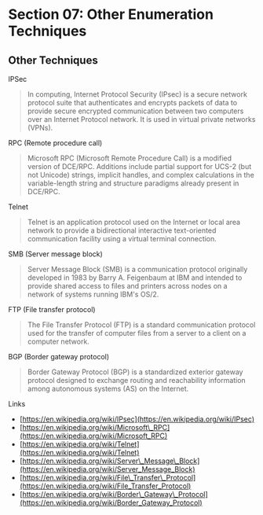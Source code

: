 # Section 07: Other Enumeration Techniques

## Other Techniques

IPSec

> In computing, Internet Protocol Security (IPsec) is a secure network protocol suite that authenticates and encrypts packets of data to provide secure encrypted communication between two computers over an Internet Protocol network. It is used in virtual private networks (VPNs).

RPC (Remote procedure call)

> Microsoft RPC (Microsoft Remote Procedure Call) is a modified version of DCE/RPC. Additions include partial support for UCS-2 (but not Unicode) strings, implicit handles, and complex calculations in the variable-length string and structure paradigms already present in DCE/RPC.

Telnet

> Telnet is an application protocol used on the Internet or local area network to provide a bidirectional interactive text-oriented communication facility using a virtual terminal connection.

SMB (Server message block)

> Server Message Block (SMB) is a communication protocol originally developed in 1983 by Barry A. Feigenbaum at IBM and intended to provide shared access to files and printers across nodes on a network of systems running IBM's OS/2.

FTP (File transfer protocol)

> The File Transfer Protocol (FTP) is a standard communication protocol used for the transfer of computer files from a server to a client on a computer network.

BGP (Border gateway protocol)

> Border Gateway Protocol (BGP) is a standardized exterior gateway protocol designed to exchange routing and reachability information among autonomous systems (AS) on the Internet.

Links

* [https://en.wikipedia.org/wiki/IPsec](https://en.wikipedia.org/wiki/IPsec)
* [https://en.wikipedia.org/wiki/Microsoft\_RPC](https://en.wikipedia.org/wiki/Microsoft_RPC)
* [https://en.wikipedia.org/wiki/Telnet](https://en.wikipedia.org/wiki/Telnet)
* [https://en.wikipedia.org/wiki/Server\_Message\_Block](https://en.wikipedia.org/wiki/Server_Message_Block)
* [https://en.wikipedia.org/wiki/File\_Transfer\_Protocol](https://en.wikipedia.org/wiki/File_Transfer_Protocol)
* [https://en.wikipedia.org/wiki/Border\_Gateway\_Protocol](https://en.wikipedia.org/wiki/Border_Gateway_Protocol)
